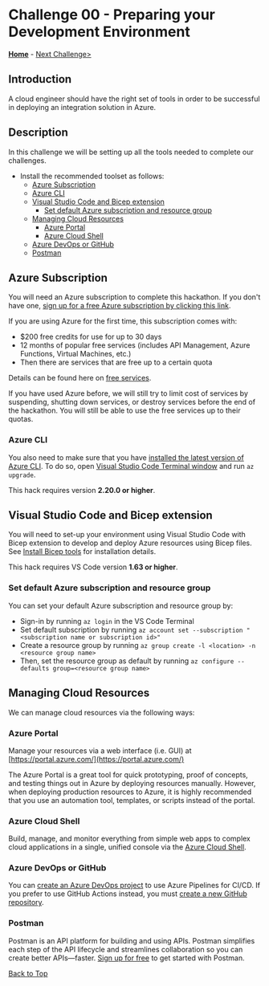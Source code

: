 # Challenge 00 - Preparing your Development Environment

**[Home](../README.md)** - [Next Challenge>](./Challenge-01.md)

## Introduction

A cloud engineer should have the right set of tools in order to be successful in deploying an integration solution in Azure.

## Description

In this challenge we will be setting up all the tools needed to complete our challenges.

  - Install the recommended toolset as follows:
    - [Azure Subscription](#azure-subscription)
    - [Azure CLI](#azure-cli)
    - [Visual Studio Code and Bicep extension](#visual-studio-code-and-bicep-extension)
      - [Set default Azure subscription and resource group](#set-default-azure-subscription-and-resource-group)
    - [Managing Cloud Resources](#managing-cloud-resources)
      - [Azure Portal](#azure-portal)
      - [Azure Cloud Shell](#azure-cloud-shell)
    - [Azure DevOps or GitHub](#azure-devops-or-github)
    - [Postman](#postman)


## Azure Subscription

You will need an Azure subscription to complete this hackathon. If you don't have one, [sign up for a free Azure subscription by clicking this link](https://azure.microsoft.com/en-us/free/).

If you are using Azure for the first time, this subscription comes with:

- \$200 free credits for use for up to 30 days
- 12 months of popular free services (includes API Management, Azure Functions, Virtual Machines, etc.)
- Then there are services that are free up to a certain quota

Details can be found here on [free services](https://azure.microsoft.com/en-us/free/).

If you have used Azure before, we will still try to limit cost of services by suspending, shutting down services, or destroy services before the end of the hackathon. You will still be able to use the free services up to their quotas.


### Azure CLI

You also need to make sure that you have [installed the latest version of Azure CLI](https://docs.microsoft.com/en-us/cli/azure/install-azure-cli). To do so, open [Visual Studio Code Terminal window](https://code.visualstudio.com/docs/editor/integrated-terminal) and run ```az upgrade```.

This hack requires version **2.20.0 or higher**.


## Visual Studio Code and Bicep extension

You will need to set-up your environment using Visual Studio Code with Bicep extension to develop and deploy Azure resources using Bicep files. See [Install Bicep tools](https://docs.microsoft.com/en-us/azure/azure-resource-manager/bicep/install) for installation details.


This hack requires VS Code version **1.63 or higher**.


### Set default Azure subscription and resource group

You can set your default Azure subscription and resource group by: 

- Sign-in by running ```az login``` in the VS Code Terminal
- Set default subscription by running ```az account set --subscription "<subscription name or subscription id>"```
- Create a resource group by running ```az group create -l <location> -n <resource group name>```
- Then, set the resource group as default by running ```az configure --defaults group=<resource group name>```

## Managing Cloud Resources

We can manage cloud resources via the following ways:

### Azure Portal

Manage your resources via a web interface (i.e. GUI) at [https://portal.azure.com/](https://portal.azure.com/)

The Azure Portal is a great tool for quick prototyping, proof of concepts, and testing things out in Azure by deploying resources manually. However, when deploying production resources to Azure, it is highly recommended that you use an automation tool, templates, or scripts instead of the portal.

### Azure Cloud Shell

Build, manage, and monitor everything from simple web apps to complex cloud applications in a single, unified console via the [Azure Cloud Shell](https://shell.azure.com/).

### Azure DevOps or GitHub

You can [create an Azure DevOps project](https://docs.microsoft.com/en-us/azure/devops/organizations/projects/create-project?view=azure-devops&tabs=browser) to use Azure Pipelines for CI/CD.  If you prefer to use GitHub Actions instead, you must [create a new GitHub repository](https://docs.github.com/en/get-started/quickstart/create-a-repo).

### Postman

Postman is an API platform for building and using APIs. Postman simplifies each step of the API lifecycle and streamlines collaboration so you can create better APIs—faster.  [Sign up for free](https://identity.getpostman.com/signup?_ga=2.238632832.125996110.1654669428-421004685.1654669428) to get started with Postman.

[Back to Top](#challenge-00---preparing-your-development-environment)